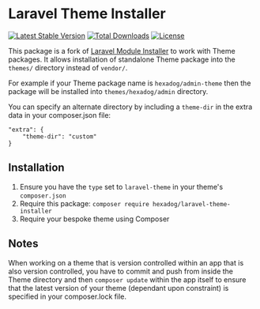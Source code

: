 # Laravel Theme Installer
[![Latest Stable Version](https://poser.pugx.org/hexadog/laravel-theme-installer/v)](//packagist.org/packages/hexadog/laravel-theme-installer) [![Total Downloads](https://poser.pugx.org/hexadog/laravel-theme-installer/downloads)](//packagist.org/packages/hexadog/laravel-theme-installer) [![License](https://poser.pugx.org/hexadog/laravel-theme-installer/license)](//packagist.org/packages/hexadog/laravel-theme-installer)


This package is a fork of [Laravel Module Installer](https://github.com/joshbrw/laravel-module-installer) to work with Theme packages.
It allows installation of standalone Theme package into the `themes/` directory instead of `vendor/`.

For example if your Theme package name is `hexadog/admin-theme` then the package will be installed into `themes/hexadog/admin` directory.

You can specify an alternate directory by including a `theme-dir` in the extra data in your composer.json file:

    "extra": {
        "theme-dir": "custom"
    }

## Installation

1. Ensure you have the `type` set to `laravel-theme` in your theme's `composer.json`
2. Require this package: `composer require hexadog/laravel-theme-installer`
3. Require your bespoke theme using Composer

## Notes

When working on a theme that is version controlled within an app that is also version controlled, you have to commit and push from inside the Theme directory and then `composer update` within the app itself to ensure that the latest version of your theme (dependant upon constraint) is specified in your composer.lock file.
